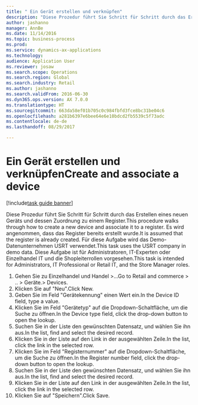 ```yaml
--- 
title: " Ein Gerät erstellen und verknüpfen"
description: "Diese Prozedur führt Sie Schritt für Schritt durch das Erstellen eines neuen Geräts und dessen Zuordnung zu einem Register."
author: jashanno
manager: AnnBe
ms.date: 11/14/2016
ms.topic: business-process
ms.prod: 
ms.service: dynamics-ax-applications
ms.technology: 
audience: Application User
ms.reviewer: josaw
ms.search.scope: Operations
ms.search.region: Global
ms.search.industry: Retail
ms.author: jashanno
ms.search.validFrom: 2016-06-30
ms.dyn365.ops.version: AX 7.0.0
ms.translationtype: HT
ms.sourcegitcommit: 663da58ef01b705c0c984fbfd3fce8bc31be04c6
ms.openlocfilehash: a281b6397e6bee64e6e10bdcd2fb5539c5f73adc
ms.contentlocale: de-de
ms.lasthandoff: 08/29/2017

---
```

# <a name="create-and-associate-a-device"></a><span data-ttu-id="80418-103"> Ein Gerät erstellen und verknüpfen</span><span class="sxs-lookup"><span data-stu-id="80418-103">Create and associate a device</span></span>

[!include[task guide banner](../includes/task-guide-banner.md)]

<span data-ttu-id="80418-104">Diese Prozedur führt Sie Schritt für Schritt durch das Erstellen eines neuen Geräts und dessen Zuordnung zu einem Register.</span><span class="sxs-lookup"><span data-stu-id="80418-104">This procedure walks through how to create a new device and associate it to a register.</span></span> <span data-ttu-id="80418-105">Es wird angenommen, dass das Register bereits erstellt wurde.</span><span class="sxs-lookup"><span data-stu-id="80418-105">It is assumed that the register is already created.</span></span>  <span data-ttu-id="80418-106">Für diese Aufgabe wird das Demo-Datenunternehmen USRT verwendet.</span><span class="sxs-lookup"><span data-stu-id="80418-106">This task uses the USRT company in demo data.</span></span> <span data-ttu-id="80418-107">Diese Aufgabe ist für Administratoren, IT-Experten oder Einzelhandel IT und die Shopleiterrollen vorgesehen.</span><span class="sxs-lookup"><span data-stu-id="80418-107">This task is intended for Administrators, IT Professional or Retail IT, and the Store Manager roles.</span></span>

1. <span data-ttu-id="80418-108">Gehen Sie zu Einzelhandel und Handel >...</span><span class="sxs-lookup"><span data-stu-id="80418-108">Go to Retail and commerce > ..</span></span> <span data-ttu-id="80418-109">> Geräte.</span><span class="sxs-lookup"><span data-stu-id="80418-109">> Devices.</span></span>
2. <span data-ttu-id="80418-110">Klicken Sie auf "Neu".</span><span class="sxs-lookup"><span data-stu-id="80418-110">Click New.</span></span>
3. <span data-ttu-id="80418-111">Geben Sie im Feld "Gerätekennung" einen Wert ein.</span><span class="sxs-lookup"><span data-stu-id="80418-111">In the Device ID field, type a value.</span></span>
4. <span data-ttu-id="80418-112">Klicken Sie im Feld "Gerätetyp" auf die Dropdown-Schaltfläche, um die Suche zu öffnen.</span><span class="sxs-lookup"><span data-stu-id="80418-112">In the Device type field, click the drop-down button to open the lookup.</span></span>
5. <span data-ttu-id="80418-113">Suchen Sie in der Liste den gewünschten Datensatz, und wählen Sie ihn aus.</span><span class="sxs-lookup"><span data-stu-id="80418-113">In the list, find and select the desired record.</span></span>
6. <span data-ttu-id="80418-114">Klicken Sie in der Liste auf den Link in der ausgewählten Zeile.</span><span class="sxs-lookup"><span data-stu-id="80418-114">In the list, click the link in the selected row.</span></span>
7. <span data-ttu-id="80418-115">Klicken Sie im Feld "Registernummer" auf die Dropdown-Schaltfläche, um die Suche zu öffnen.</span><span class="sxs-lookup"><span data-stu-id="80418-115">In the Register number field, click the drop-down button to open the lookup.</span></span>
8. <span data-ttu-id="80418-116">Suchen Sie in der Liste den gewünschten Datensatz, und wählen Sie ihn aus.</span><span class="sxs-lookup"><span data-stu-id="80418-116">In the list, find and select the desired record.</span></span>
9. <span data-ttu-id="80418-117">Klicken Sie in der Liste auf den Link in der ausgewählten Zeile.</span><span class="sxs-lookup"><span data-stu-id="80418-117">In the list, click the link in the selected row.</span></span>
10. <span data-ttu-id="80418-118">Klicken Sie auf "Speichern".</span><span class="sxs-lookup"><span data-stu-id="80418-118">Click Save.</span></span>


